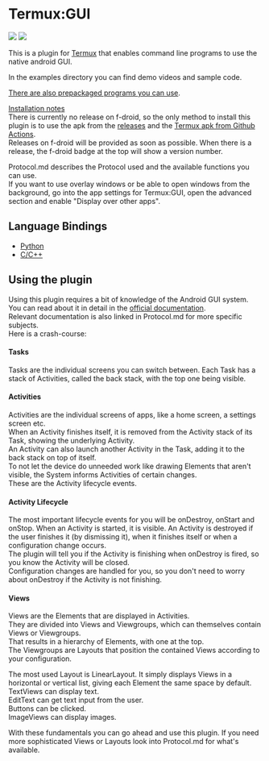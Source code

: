 # Termux:GUI

<img src="https://img.shields.io/github/v/release/tareksander/termux-gui?include_prereleases"/>
<img src="https://img.shields.io/f-droid/v/com.termux.gui"/>


This is a plugin for [Termux](https://github.com/termux/termux-app) that enables command line programs to use the native android GUI.  
  
In the examples directory you can find demo videos and sample code.

[There are also prepackaged programs you can use](https://github.com/tareksander/termux-gui-package).

[Installation notes](https://github.com/termux/termux-app#installation)  
There is currently no release on f-droid, so the only method to install this plugin is to use the apk from the [releases](https://github.com/tareksander/termux-gui/releases) and the [Termux apk from Github Actions](https://github.com/termux/termux-app/actions).  
Releases on f-droid will be provided as soon as possible. When there is a release, the f-droid badge at the top will show a version number.  


Protocol.md describes the Protocol used and the available functions you can use.  
If you want to use overlay windows or be able to open windows from the background, go into the app settings for Termux:GUI, open the advanced section and enable "Display over other apps".  

## Language Bindings

- [Python](https://github.com/tareksander/termux-gui-python-bindings)
- [C/C++](https://github.com/tareksander/termux-gui-c-bindings)

## Using the plugin

Using this plugin requires a bit of knowledge of the Android GUI system. You can read about it in detail in the [official documentation](https://developer.android.com/guide).  
Relevant documentation is also linked in Protocol.md for more specific subjects.  
Here is a crash-course:

#### Tasks

Tasks are the individual screens you can switch between. Each Task has a stack of Activities, called the back stack, with the top one being visible.

#### Activities

Activities are the individual screens of apps, like a home screen, a settings screen etc.  
When an Activity finishes itself, it is removed from the Activity stack of its Task, showing the underlying Activity.  
An Activity can also launch another Activity in the Task, adding it to the back stack on top of itself.  
To not let the device do unneeded work like drawing Elements that aren't visible, the System informs Activities of certain changes.  
These are the Activity lifecycle events.

#### Activity Lifecycle

The most important lifecycle events for you will be onDestroy, onStart and onStop.
When an Activity is started, it is visible. An Activity is destroyed if the user finishes it (by dismissing it), when it finishes itself or when a configuration change occurs.  
The plugin will tell you if the Activity is finishing when onDestroy is fired, so you know the Activity will be closed.  
Configuration changes are handled for you, so you don't need to worry about onDestroy if the Activity is not finishing.

#### Views

Views are the Elements that are displayed in Activities.  
They are divided into Views and Viewgroups, which can themselves contain Views or Viewgroups.  
That results in a hierarchy of Elements, with one at the top.  
The Viewgroups are Layouts that position the contained Views according to your configuration.  

The most used Layout is LinearLayout. It simply displays Views in a horizontal or vertical list, giving each Element the same space by default.  
TextViews can display text.  
EditText can get text input from the user.  
Buttons can be clicked.  
ImageViews can display images.  
  
With these fundamentals you can go ahead and use this plugin.  If you need more sophisticated Views or Layouts look into Protocol.md for what's available.




